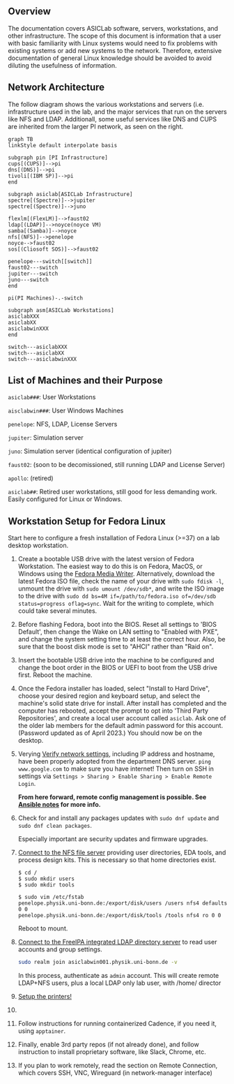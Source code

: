 ## Overview

The documentation covers ASICLab software, servers, workstations, and other infrastructure. The scope of this document is information that a user with basic familiarity with Linux systems would need to fix problems with existing systems or add new systems to the network. Therefore, extensive documentation of general Linux knowledge should be avoided to avoid diluting the usefulness of information.

## Network Architecture

The follow diagram shows the various workstations and servers (i.e. infrastructure used in the lab, and the major services that run on the servers like NFS and LDAP. Additionall, some useful services like DNS and CUPS are inherited from the larger PI network, as seen on the right.

```mermaid
graph TB
linkStyle default interpolate basis

subgraph pin [PI Infrastructure]
cups[(CUPS)]-->pi
dns[(DNS)]-->pi
tivoli[(IBM SP)]-->pi
end

subgraph asiclab[ASICLab Infrastructure]
spectre[(Spectre)]-->jupiter
spectre[(Spectre)]-->juno

flexlm[(FlexLM)]-->faust02
ldap[(LDAP)]-->noyce(noyce VM)
samba[(Samba)]-->noyce
nfs[(NFS)]-->penelope
noyce-->faust02
sos[(Cliosoft SOS)]-->faust02

penelope---switch[[switch]]
faust02---switch
jupiter---switch
juno---switch
end

pi(PI Machines)-.-switch

subgraph asm[ASICLab Workstations]
asiclabXXX
asiclabXX
asiclabwinXXX
end

switch---asiclabXXX
switch---asiclabXX
switch---asiclabwinXXX
```


## List of Machines and their Purpose

`asiclab###`: User Workstations

`aisclabwin###`: User Windows Machines

`penelope`: NFS, LDAP, License Servers

`jupiter`: Simulation server

`juno`: Simulation server (identical configuration of jupiter)

`faust02`: (soon to be decomissioned, still running LDAP and License Server)

`apollo`: (retired)

`asiclab##`: Retired user workstations, still good for less demanding work. Easily configured for Linux or Windows.

## Workstation Setup for Fedora Linux

Start here to configure a fresh installation of Fedora Linux (>=37) on a lab desktop workstation.

1. Create a bootable USB drive with the latest version of Fedora Workstation. The easiest way to do this is on Fedora, MacOS, or Windows using the [Fedora Media Writer](https://getfedora.org/en/workstation/download/). Alternatively, download the latest Fedora ISO file, check the name of your drive with `sudo fdisk -l`, unmount the drive with `sudo umount /dev/sdb*`, and write the ISO image to the drive with `sudo dd bs=4M if=/path/to/fedora.iso of=/dev/sdb status=progress oflag=sync`. Wait for the writing to complete, which could take several minutes.

1. Before flashing Fedora, boot into the BIOS. Reset all settings to 'BIOS Default', then change the Wake on LAN setting to "Enabled with PXE", and change the system setting time to at least the correct hour. Also, be sure that the boost disk mode is set to "AHCI" rather than "Raid on".

1. Insert the bootable USB drive into the machine to be configured and change the boot order in the BIOS or UEFI to boot from the USB drive first. Reboot the machine.

1. Once the Fedora installer has loaded, select "Install to Hard Drive", choose your desired region and keyboard setup, and select the machine's solid state drive for install. After install has completed and the computer has rebooted, accept the prompt to opt into 'Third Party Repositories', and create a local user account called `asiclab`. Ask one of the older lab members for the default admin password for this account. (Password updated as of April 2023.) You should now be on the desktop.

1. Verying [Verify network settings](network_configuration.md), including IP address and hostname, have been properly adopted from the department DNS server. `ping www.google.com` to make sure you have internet! Then turn on SSH in settings via  `Settings > Sharing > Enable Sharing > Enable Remote Login`.

   **From here forward, remote config management is possible. See [Ansible notes](ansible.md) for more info.**

1. Check for and install any packages updates with `sudo dnf update` and `sudo dnf clean packages`.

   Especially important are security updates and firmware upgrades.

1. [Connect to the NFS file server](file_server.md) providing user directories, EDA tools, and process design kits. This is necessary so that home directories exist.

   ```
   $ cd /
   $ sudo mkdir users
   $ sudo mkdir tools
   
   $ sudo vim /etc/fstab
   penelope.physik.uni-bonn.de:/export/disk/users /users nfs4 defaults 0 0
   penelope.physik.uni-bonn.de:/export/disk/tools /tools nfs4 ro 0 0
   ```

   Reboot to mount.

1. [Connect to the FreeIPA integrated LDAP directory server](user_management.md) to read user accounts and group settings. 

   ```bash
   sudo realm join asiclabwin001.physik.uni-bonn.de -v
   ```

   In this process, authenticate as `admin` account. This will create remote LDAP+NFS users, plus a local LDAP only lab user, with /home/ director

1. [Setup the printers!](printer_config.md)

1. 

1. Follow instructions for running containerized Cadence, if you need it, using `apptainer`.

1. Finally, enable 3rd party repos (if not already done), and follow instruction to install proprietary software, like Slack, Chrome, etc.

1. If you plan to work remotely, read the section on Remote Connection, which covers SSH, VNC, Wireguard (in network-manager interface)

